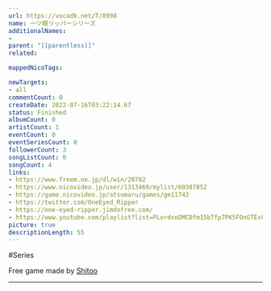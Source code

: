 ```yaml
---
url: https://vocadb.net/T/8998
name: 一ツ眼リッパーシリーズ
additionalNames: 
- 
parent: "[[parentless]]"
related:

mappedNicoTags:

newTargets:
- all
commentCount: 0
createDate: 2022-07-16T03:22:14.67
status: Finished
albumCount: 0
artistCount: 1
eventCount: 0
eventSeriesCount: 0
followerCount: 3
songListCount: 0
songCount: 4
links: 
- https://www.freem.ne.jp/dl/win/20782
- https://www.nicovideo.jp/user/1313469/mylist/60387852
- https://game.nicovideo.jp/atsumaru/games/gm11743
- https://twitter.com/OneEyed_Ripper
- https://one-eyed-ripper.jimdofree.com/
- https://www.youtube.com/playlist?list=PLordceDMCDfm15bTfp7PK5FOnGTEs0o-4
picture: true
descriptionLength: 55
---
```


#Series

Free game made by [Shitoo](https://vocadb.net/Ar/14988)

---

